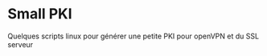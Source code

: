 Small PKI
=========

Quelques scripts linux pour générer une petite PKI pour openVPN et du SSL serveur

